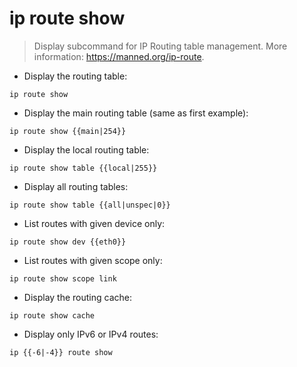 # ip route show

> Display subcommand for IP Routing table management.
> More information: <https://manned.org/ip-route>.

- Display the routing table:

`ip route show`

- Display the main routing table (same as first example):

`ip route show {{main|254}}`

- Display the local routing table:

`ip route show table {{local|255}}`

- Display all routing tables:

`ip route show table {{all|unspec|0}}`

- List routes with given device only:

`ip route show dev {{eth0}}`

- List routes with given scope only:

`ip route show scope link`

- Display the routing cache:

`ip route show cache`

- Display only IPv6 or IPv4 routes:

`ip {{-6|-4}} route show`
